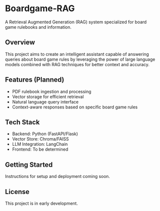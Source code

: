 # Boardgame-RAG

A Retrieval Augmented Generation (RAG) system specialized for board game rulebooks and information.

## Overview

This project aims to create an intelligent assistant capable of answering queries about board game rules by leveraging the power of large language models combined with RAG techniques for better context and accuracy.

## Features (Planned)

- PDF rulebook ingestion and processing
- Vector storage for efficient retrieval
- Natural language query interface
- Context-aware responses based on specific board game rules

## Tech Stack

- Backend: Python (FastAPI/Flask)
- Vector Store: Chroma/FAISS
- LLM Integration: LangChain
- Frontend: To be determined

## Getting Started

Instructions for setup and deployment coming soon.

## License

This project is in early development. 